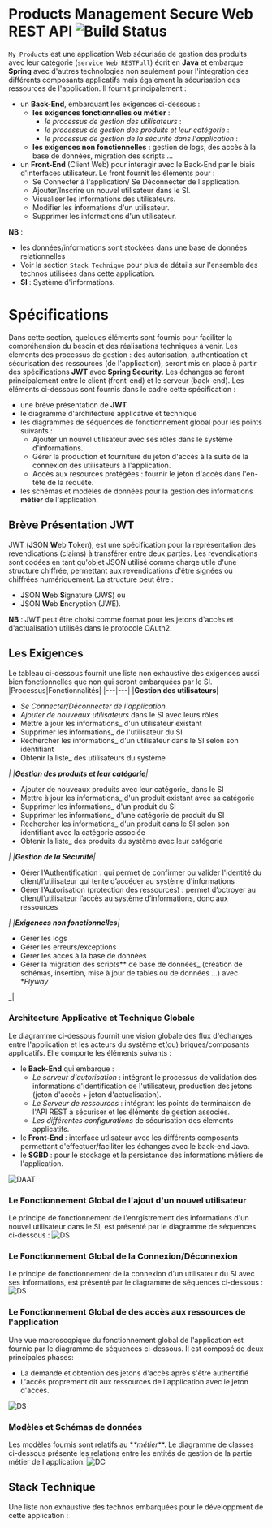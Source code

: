 # Products Management Secure Web REST API    ![Build Status](https://img.shields.io/badge/build-passing-brightgreen.svg?branch=develop)

`My Products` est une application Web sécurisée de gestion des produits avec leur catégorie (`service Web RESTFull`) écrit en **Java** et embarque **Spring** avec d'autres technologies non seulement pour l'intégration des différents composants applicatifs
mais également la sécurisation des ressources de l'application.  Il fournit principalement :
- un **Back-End**, embarquant les exigences ci-dessous :
	- **les exigences fonctionnelles ou métier** : 
		- _le processus de gestion des utilisateurs_ : 
		- _le processus de gestion des produits et leur catégorie_ : 
		- _le processus de gestion de la sécurité dans l'application_ : 
	- **les exigences non fonctionnelles** : gestion de logs, des accès à la base de données, migration des scripts ...		
- un **Front-End** (Client Web) pour interagir avec le Back-End par le biais d'interfaces utilisateur. Le front fournit les éléments pour :
	- Se Connecter à l'application/ Se Déconnecter de l'application.
	- Ajouter/Inscrire un nouvel utilisateur dans le SI.
	- Visualiser les informations des utilisateurs. 
	- Modifier les informations d'un utilisateur.
	- Supprimer les informations d'un utilisateur. 

**NB** :
- les données/informations sont stockées dans une base de données relationnelles
- Voir la section `Stack Technique` pour plus de détails sur l'ensemble des technos utilisées dans cette application.
- **SI** : Système d'informations.	

	
# Spécifications 
Dans cette section, quelques éléments sont fournis pour faciliter la compréhension du besoin et des réalisations techniques à venir.
Les élements des processus de gestion : des autorisation, authentication et sécurisation des ressources (de l'application), seront mis en place à partir des spécifications
**JWT** avec **Spring Security**. Les échanges se feront principalement entre le client (front-end) et le serveur (back-end). 
Les éléments ci-dessous sont fournis dans le cadre cette spécification :
- une brève présentation de **JWT** 
- le diagramme d'architecture applicative et technique
- les diagrammes de séquences de fonctionnement global pour les points suivants :
	- Ajouter un nouvel utilisateur avec ses rôles dans le système d'informations.
	- Gérer la production et fourniture du jeton d'accès à la suite de la connexion des utilisateurs à l'application.	
	- Accès aux resources protégées : fournir le jeton d'accès dans l'en-tête de la requête.
- les schémas et modèles de données pour la gestion des informations **métier** de l'application.


## Brève Présentation JWT  
JWT (**J**SON **W**eb **T**oken), est une spécification pour la représentation des revendications (claims) à transférer entre deux parties. Les revendications sont codées en tant qu'objet JSON utilisé comme charge
 utile d'une structure chiffrée, permettant aux revendications d'être signées ou chiffrées numériquement. La structure peut être :
- **J**SON **W**eb **S**ignature (JWS) ou 
- **J**SON **W**eb **E**ncryption (JWE).

**NB** :
JWT peut être choisi comme format pour les jetons d'accès et d'actualisation utilisés dans le protocole OAuth2.

## Les Exigences 
Le tableau ci-dessous fournit une liste non exhaustive des exigences aussi bien fonctionnelles que non qui seront embarquées par le SI.
|Processus|Fonctionnalités|
|---|---|
|**Gestion des utilisateurs**|_<ul><li>Se Connecter/Déconnecter de l'application</li><li>Ajouter de nouveaux utilisateurs_ dans le SI avec leurs rôles</li><li>Mettre à jour les informations_ d'un utilisateur existant</li><li>Supprimer les informations_ de l'utilisateur du SI</li><li>Rechercher les informations_ d'un utilisateur dans le SI selon son identifiant</li><li>Obtenir la liste_ des utilisateurs du système</li></ul>_| 
|**Gestion des produits et leur catégorie**|_<ul><li>Ajouter de nouveaux produits avec leur catégorie_ dans le SI</li><li>Mettre à jour les informations_ d'un produit existant avec sa catégorie</li><li>Supprimer les informations_ d'un produit du SI</li><li>Supprimer les informations_ d'une catégorie de produit du SI</li><li>Rechercher les informations_ d'un produit dans le SI selon son identifiant avec la catégorie associée</li><li>Obtenir la liste_ des produits du système avec leur catégorie</li></ul>_|
|**Gestion de la Sécuriité**|_<ul><li>Gérer l'Authentification : qui permet de confirmer ou valider l'identité du client/l’utilisateur qui tente d’accéder au système d'informations</li><li>Gérer l'Autorisation (protection des ressources) : permet d’octroyer au client/l’utilisateur l’accès au système d’informations, donc aux ressources</li></ul>_|
|**Exigences non fonctionnelles**|_<ul><li>Gérer les logs</li><li>Gérer les erreurs/exceptions</li><li>Gérer les accès à la base de données</li><li>Gérer la migration des scripts** de base de données_ (création de schémas, insertion, mise à jour de tables ou de données ...) avec **Flyway*</li></ul>_|



### Architecture Applicative et Technique Globale 
Le diagramme ci-dessous fournit une vision globale des flux d'échanges entre l'application et les acteurs du système et(ou) briques/composants applicatifs.
Elle comporte les éléments suivants :
- le **Back-End** qui embarque :
	- _Le serveur d'autorisation_ : intégrant le processus de validation des informations d'identification de l'utilisateur, production des jetons (jeton d'accès + jeton d'actualisation).
	- _Le Serveur de ressources_ : intégrant les points de terminaison de l'API REST à sécuriser et les éléments de gestion associés.
	- _Les différentes configurations_ de sécurisation des élements applicatifs.
- le **Front-End** : interface utlisateur avec les différents composants permettant d'effectuer/faciliter les échanges avec le back-end Java.
- le **SGBD** : pour le stockage et la persistance des informations métiers de l'application.

![DAAT](./docs/images/architecture-applicative-technique-globale.png "Diagrammme Architecture Applicatif et Technique")

### Le Fonctionnement Global de l'ajout d'un nouvel utilisateur
Le principe de fonctionnement de l'enrgistrement des informations d'un nouvel utilisateur dans le SI, est présenté par le diagramme de séquences ci-dessous :
![DS](./docs/images/fonct-global-enregistrer.png "Diagramme de séquences Ajout nouvel utilisateur")

### Le Fonctionnement Global de la Connexion/Déconnexion
Le principe de fonctionnement de la connexion d'un utilisateur du SI avec ses informations, est présenté par le diagramme de séquences ci-dessous :
![DS](./docs/images/fonct-global-se-connecter.png "Diagramme de séquences Connexion Utilisateur")

### Le Fonctionnement Global de des accès aux ressources de l'application
Une vue macroscopique du fonctionnement global de l'application est fournie par le diagramme de séquences ci-dessous. Il est composé de deux principales phases:
- La demande et obtention des jetons d'accès après s'être authentifié
- L'accès proprement dit aux ressources de l'application avec le jeton d'accès.

![DS](./docs/images/fonct-global-acces_resources-protegees.png "Diagramme de séquences du fonctionnement global Accès aux ressources")


### Modèles et Schémas de données
Les modèles fournis sont relatifs au *_*métier_**. Le diagramme de classes ci-dessous présente les relations entre les entités de gestion de la partie métier de l'application.
![DC](./docs/images/modele-donnees-metier.png "Diagramme de Classes des objets de gestion de l'identification des utilisateurs")


## Stack Technique
Une liste non exhaustive des technos embarquées pour le développment de cette application :